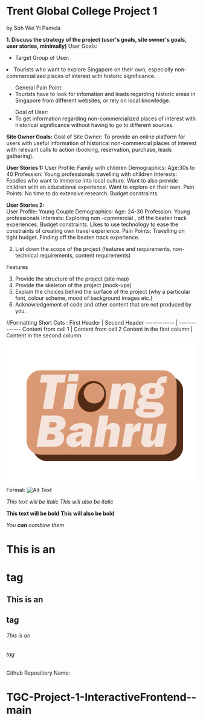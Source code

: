
# Trent Global College Project 1 
by Soh Wei Yi Pamela 

**1. Discuss the strategy of the project (user's goals, site owner's goals, user stories, minimally)**
User Goals:
* Target Group of User:
<li>Tourists who want to explore Singapore on their own, especially non-commercialized places of interest with historic significance.</li>
</ul>
<ul>General Pain Point: 
<li>Tourists have to look for infomation and leads regarding historic areas in Singapore from different websites, or rely on local knowledge.</li>
</ul>
<ul>Goal of User: 
<li>To get information regarding non-commercialized places of interest with historical significance without having to go to different sources. </li>
</ul>

**Site Owner Goals:**
Goal of Site Owner: To provide an online platform for users with useful information of historical non-commercial places of interest 
with relevant calls to action (booking, reservation, purchase, leads gathering).

**User Stories 1:**
User Profile: 
Family with children 
Demographics: 
Age:30s to 40
Profession: Young professionals travelling with children
Interests: 
Foodies who want to immerse into local culture. Want to also provide children with an educational experience. 
Want to explore on their own. 
Pain Points: 
No time to do extensive research. Budget constraints. 

**User Stories 2:**  
User Profile:
Young Couple 
Demographics:
Age: 24-30 
Profession:
Young professionals
Interests: 
Exploring non -commercial , off the beaten track experiences. Budget constraints. 
Likes to use technology to ease the constraints of creating own travel experience. 
Pain Points: 
Travelling on tight budget. Finding  off the beaten track experience. 


2. List down the scope of the project (features and requirements, non-technical requirements, content requirements) 

Features 

3. Provide the structure of the project (site map) 
4. Provide the skeleton of the project (mock-ups) 
5. Explain the choices behind the surface of the project (why a particular font, colour scheme, mood of background images etc.) 
6. Acknowledgement of code and other content that are not produced by you. 


//Formatting Short Cuts :
First Header | Second Header
------------ | -------------
Content from cell 1 | Content from cell 2
Content in the first column | Content in the second column

![GitHub Logo](/images/logo.png)
Format: ![Alt Text](url)

*This text will be italic*
_This will also be italic_

**This text will be bold**
__This will also be bold__

_You **can** combine them_

# This is an <h1> tag
## This is an <h2> tag
###### This is an <h6> tag

Github Repositiory Name: 
# TGC-Project-1-InteractiveFrontend--main
